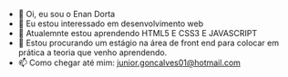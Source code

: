 - 👋 Oi, eu sou o Enan Dorta
- 👀 Eu estou interessado em desenvolvimento web
- 🌱 Atualemnte estou aprendendo HTML5 E CSS3 E JAVASCRIPT
- 💞️ Estou procurando um estágio na área de front end para colocar em prática a teoria que venho aprendendo.
- 📫 Como chegar até mim: junior.goncalves01@hotmail.com

<!---
EnanDorta/EnanDorta is a ✨ special ✨ repository because its `README.md` (this file) appears on your GitHub profile.
You can click the Preview link to take a look at your changes.
--->

